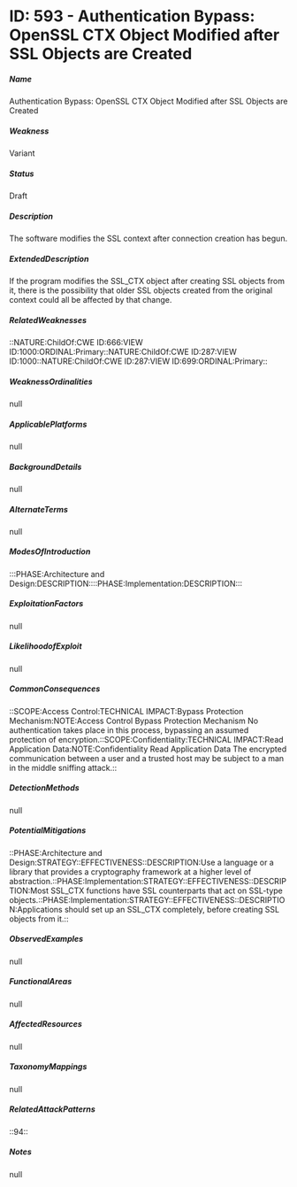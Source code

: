 # ID: 593 - Authentication Bypass: OpenSSL CTX Object Modified after SSL Objects are Created
<h5>Name</h5>Authentication Bypass: OpenSSL CTX Object Modified after SSL Objects are Created
<h5>Weakness</h5>Variant
<h5>Status</h5>Draft
<h5>Description</h5>The software modifies the SSL context after connection creation has begun.
<h5>ExtendedDescription</h5>If the program modifies the SSL_CTX object after creating SSL objects from it, there is the possibility that older SSL objects created from the original context could all be affected by that change.
<h5>RelatedWeaknesses</h5>::NATURE:ChildOf:CWE ID:666:VIEW ID:1000:ORDINAL:Primary::NATURE:ChildOf:CWE ID:287:VIEW ID:1000::NATURE:ChildOf:CWE ID:287:VIEW ID:699:ORDINAL:Primary::
<h5>WeaknessOrdinalities</h5>null
<h5>ApplicablePlatforms</h5>null
<h5>BackgroundDetails</h5>null
<h5>AlternateTerms</h5>null
<h5>ModesOfIntroduction</h5>:::PHASE:Architecture and Design:DESCRIPTION::::PHASE:Implementation:DESCRIPTION:::
<h5>ExploitationFactors</h5>null
<h5>LikelihoodofExploit</h5>null
<h5>CommonConsequences</h5>::SCOPE:Access Control:TECHNICAL IMPACT:Bypass Protection Mechanism:NOTE:Access Control Bypass Protection Mechanism No authentication takes place in this process, bypassing an assumed protection of encryption.::SCOPE:Confidentiality:TECHNICAL IMPACT:Read Application Data:NOTE:Confidentiality Read Application Data The encrypted communication between a user and a trusted host may be subject to a man in the middle sniffing attack.::
<h5>DetectionMethods</h5>null
<h5>PotentialMitigations</h5>::PHASE:Architecture and Design:STRATEGY::EFFECTIVENESS::DESCRIPTION:Use a language or a library that provides a cryptography framework at a higher level of abstraction.::PHASE:Implementation:STRATEGY::EFFECTIVENESS::DESCRIPTION:Most SSL_CTX functions have SSL counterparts that act on SSL-type objects.::PHASE:Implementation:STRATEGY::EFFECTIVENESS::DESCRIPTION:Applications should set up an SSL_CTX completely, before creating SSL objects from it.::
<h5>ObservedExamples</h5>null
<h5>FunctionalAreas</h5>null
<h5>AffectedResources</h5>null
<h5>TaxonomyMappings</h5>null
<h5>RelatedAttackPatterns</h5>::94::
<h5>Notes</h5>null

